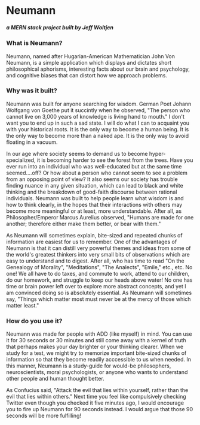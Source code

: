 # Neumann
##### a MERN stack project built by Jeff Woltjen

### What is Neumann? 
Neumann, named after Hugarian-American Mathematician John Von Neumann, is a simple application which displays and dictates short philosophical aphorisms, interesting facts about our brain and psychology, and cognitive biases that can distort how we approach problems. 

### Why was it built? 
Neumann was built for anyone searching for wisdom. German Poet Johann Wolfgang von Goethe put it succintly when he observed, "The person who cannot live on 3,000 years of knowledge is living hand to mouth." I don't want you to end up in such a sad state. I will do what I can to acquaint you with your historical roots. It is the only way to become a human being. It is the only way to become more than a naked ape. It is the only way to avoid floating in a vacuum.

In our age where society seems to demand us to become hyper-specialized, it is becoming harder to see the forest from the trees. Have you ever run into an individual who was well-educated but at the same time seemed....off? Or how about a person who cannot seem to see a problem from an opposing point of view? It also seems our society has trouble finding nuance in any given situation, which can lead to black and white thinking and the breakdown of good-faith discourse between rational individuals. Neumann was built to help people learn what wisdom is and how to think clearly, in the hopes that their interactions with others may become more meaningful or at least, more understandable. After all, as Philosopher/Emperor Marcus Aurelius observed, "Humans are made for one another; therefore either make them better, or bear with them."

As Neumann will sometimes explain, bite-sized and repeated chunks of information are easiest for us to remember. One of the advantages of Neumann is that it can distill very powerful themes and ideas from some of the world's greatest thinkers into very small bits of observations which are easy to understand and to digest. After all, who has time to read "On the Genealogy of Morality", "Meditations", "The Analects", "Emile," etc., etc. No one! We all have to do taxes, and commute to work, attend to our children, do our homework, and struggle to keep our heads above water! No one has time or brain power left over to explore more abstract concepts, and yet I am convinced doing so is absolutely essential. As Neumann will sometimes say, "Things which matter most must never be at the mercy of those which matter least." 

### How do you use it? 
Neumann was made for people with ADD (like myself) in mind. You can use it for 30 seconds or 30 minutes and still come away with a kernel of truth that perhaps makes your day brighter or your thinking clearer. When we study for a test, we might try to memorize important bite-sized chunks of information so that they become readily acccessible to us when needed. In this manner, Neumann is a study-guide for would-be philosophers, neuroscientists, moral psychologists, or anyone who wants to understand other people and human thought better.

As Confucius said, "Attack the evil that lies within yourself, rather than the evil that lies within others." Next time you feel like compulsively checking Twitter even though you checked it five minutes ago, I would encourage you to fire up Neumann for 90 seconds instead. I would argue that those 90 seconds will be more fulfilling! 

